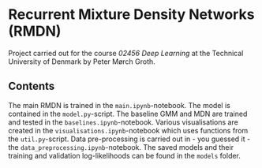 # Recurrent Mixture Density Networks (RMDN)

Project carried out for the course _02456 Deep Learning_ at the Technical University of Denmark by Peter Mørch Groth.

## Contents

The main RMDN is trained in the `main.ipynb`-notebook. The model is contained in the `model.py`-script. The baseline GMM and MDN are trained and tested in the `baselines.ipynb`-notebook. Various visualisations are created in the `visualisations.ipynb`-notebook which uses functions from the `util.py`-script. Data pre-processing is carried out in - you guessed it - the `data_preprocessing.ipynb`-notebook. The saved models and their training and validation log-likelihoods can be found in the `models` folder. 

